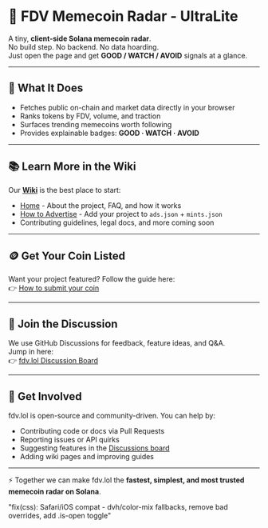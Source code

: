 # 🐸 FDV Memecoin Radar - UltraLite

A tiny, **client-side Solana memecoin radar**.  
No build step. No backend. No data hoarding.  
Just open the page and get **GOOD / WATCH / AVOID** signals at a glance.  

---

## 🚀 What It Does
- Fetches public on-chain and market data directly in your browser  
- Ranks tokens by FDV, volume, and traction  
- Surfaces trending memecoins worth following  
- Provides explainable badges: **GOOD · WATCH · AVOID**  

---

## 📚 Learn More in the Wiki
Our [**Wiki**](https://github.com/builders-toronto/fdv.lol/wiki) is the best place to start:  
- [Home](https://github.com/builders-toronto/fdv.lol/wiki) - About the project, FAQ, and how it works  
- [How to Advertise](https://github.com/builders-toronto/fdv.lol/wiki/How-to-Advertise) - Add your project to `ads.json` + `mints.json`  
- Contributing guidelines, legal docs, and more coming soon  

---

## 🪙 Get Your Coin Listed
Want your project featured? Follow the guide here:  
👉 [How to submit your coin](https://github.com/builders-toronto/fdv.lol/wiki/How-to-submit-your-coin-to-ads-and-static)  

---

## 💬 Join the Discussion
We use GitHub Discussions for feedback, feature ideas, and Q&A.  
Jump in here:  
👉 [fdv.lol Discussion Board](https://github.com/builders-toronto/fdv.lol/discussions)  

---

## 🤝 Get Involved
fdv.lol is open-source and community-driven. You can help by:  
- Contributing code or docs via Pull Requests  
- Reporting issues or API quirks  
- Suggesting features in the [Discussions board](https://github.com/builders-toronto/fdv.lol/discussions)  
- Adding wiki pages and improving guides  

---

⚡ Together we can make fdv.lol the **fastest, simplest, and most trusted memecoin radar on Solana**.  

"fix(css): Safari/iOS compat - dvh/color-mix fallbacks, remove bad overrides, add .is-open toggle"